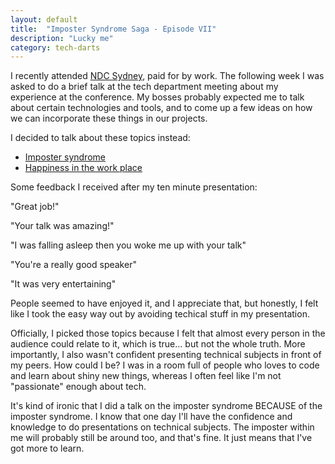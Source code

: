 ```yaml
---
layout: default
title:  "Imposter Syndrome Saga - Episode VII"
description: "Lucky me"
category: tech-darts
---
```

I recently attended [NDC Sydney][ndcsyd], paid for by work. The following week I was asked to do a brief talk at the tech department meeting about my experience at the conference. My bosses probably expected me to talk about certain technologies and tools, and to come up a few ideas on how we can incorporate these things in our projects.

I decided to talk about these topics instead:

- [Imposter syndrome][imposter]
- [Happiness in the work place][crappy]

Some feedback I received after my ten minute presentation:

"Great job!"

"Your talk was amazing!"

"I was falling asleep then you woke me up with your talk"

"You're a really good speaker"

"It was very entertaining"

People seemed to have enjoyed it, and I appreciate that, but honestly, I felt like I took the easy way out by avoiding techical stuff in my presentation.

Officially, I picked those topics because I felt that almost every person in the audience could relate to it, which is true... but not the whole truth. More importantly, I also wasn't confident presenting technical subjects in front of my peers. How could I be? I was in a room full of people who loves to code and learn about shiny new things, whereas I often feel like I'm not "passionate" enough about tech.

It's kind of ironic that I did a talk on the imposter syndrome BECAUSE of the imposter syndrome. I know that one day I'll have the confidence and knowledge to do presentations on technical subjects. The imposter within me will probably still be around too, and that's fine. It just means that I've got more to learn.


[ndcsyd]: https://ndcsydney.com/
[imposter]:https://www.youtube.com/watch?v=eDyLeb3rqqI
[crappy]:https://www.youtube.com/watch?v=4nL1sW-u098